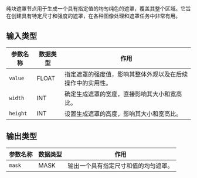 
纯块遮罩节点用于生成一个具有指定值的均匀纯色的遮罩，覆盖其整个区域。它旨在创建具有特定尺寸和强度的遮罩，在各种图像处理和遮罩任务中非常有用。

## 输入类型

| 参数名称 | 数据类型 | 作用 |
| --- | --- | --- |
| `value` | FLOAT | 指定遮罩的强度值，影响其整体外观以及在后续操作中的实用性。 |
| `width` | INT | 确定生成遮罩的宽度，直接影响其大小和宽高比。 |
| `height` | INT | 设置生成遮罩的高度，影响其大小和宽高比。 |

## 输出类型

| 参数名称 | 数据类型 | 作用 |
| --- | --- | --- |
| `mask` | MASK | 输出一个具有指定尺寸和值的均匀遮罩。 |

